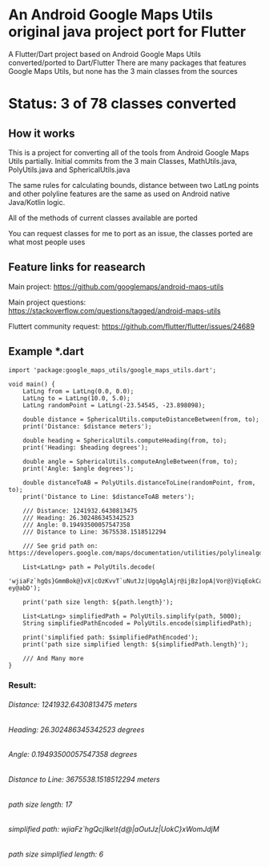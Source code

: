 # An Android Google Maps Utils original java project port for Flutter

A Flutter/Dart project based on Android Google Maps Utils converted/ported to Dart/Flutter
There are many packages that features Google Maps Utils, but none has the 3 main classes
from the sources

# Status: 3 of 78 classes converted

## How it works

This is a project for converting all of the tools from Android Google Maps Utils partially.
Initial commits from the 3 main Classes, MathUtils.java, PolyUtils.java and SphericalUtils.java

The same rules for calculating bounds, distance between two LatLng points and other polyline features are the same as used on Android native Java/Kotlin logic.

All of the methods of current classes available are ported

You can request classes for me to port as an issue, the classes ported are what most people uses

## Feature links for reasearch

Main project: https://github.com/googlemaps/android-maps-utils

Main project questions: https://stackoverflow.com/questions/tagged/android-maps-utils

Fluttert community request: https://github.com/flutter/flutter/issues/24689

## Example *.dart

    import 'package:google_maps_utils/google_maps_utils.dart';

    void main() {
        LatLng from = LatLng(0.0, 0.0);
        LatLng to = LatLng(10.0, 5.0);
        LatLng randomPoint = LatLng(-23.54545, -23.898098);

        double distance = SphericalUtils.computeDistanceBetween(from, to);
        print('Distance: $distance meters');

        double heading = SphericalUtils.computeHeading(from, to);
        print('Heading: $heading degrees');

        double angle = SphericalUtils.computeAngleBetween(from, to);
        print('Angle: $angle degrees');

        double distanceToAB = PolyUtils.distanceToLine(randomPoint, from, to);
        print('Distance to Line: $distanceToAB meters');

        /// Distance: 1241932.6430813475
        /// Heading: 26.302486345342523
        /// Angle: 0.19493500057547358
        /// Distance to Line: 3675538.1518512294

        /// See grid path on: https://developers.google.com/maps/documentation/utilities/polylinealgorithm

        List<LatLng> path = PolyUtils.decode(
            'wjiaFz`hgQs}GmmBok@}vX|cOzKvvT`uNutJz|UgqAglAjr@ijBz]opA|Vor@}ViqEokCaiGu|@byAkjAvrMgjDj_A??ey@abD');

        print('path size length: ${path.length}');

        List<LatLng> simplifiedPath = PolyUtils.simplify(path, 5000);
        String simplifiedPathEncoded = PolyUtils.encode(simplifiedPath);

        print('simplified path: $simplifiedPathEncoded');
        print('path size simplified length: ${simplifiedPath.length}');

        /// And Many more
    }

### Result:

###### Distance: 1241932.6430813475 meters
###### Heading: 26.302486345342523 degrees
###### Angle: 0.19493500057547358 degrees
###### Distance to Line: 3675538.1518512294 meters
###### path size length: 17
###### simplified path: wjiaFz`hgQcjIke\t{d@|aOutJz|UokC}xWomJdjM
###### path size simplified length: 6